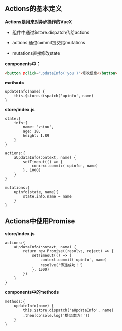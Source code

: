 ## Actions的基本定义

**Actions是用来对异步操作的VueX**

+ 组件中通过$store.dispatch传给actions

+ actions 通过commit提交给mutations
+ mutations直接修改state

**components中：**

```html
<button @click="updateInfo('you')">修改信息</button>
```

**methods**

```javascrip
updateInfo(name) {
	this.$store.dispatch('upinfo', name)
}
```

**store/index.js**

```javas
state:{
	info:{
		name: 'zhiou',
		age: 18,
		height: 1.89
	}
}
```

```javascrip
actions:{
	aUpdataInfo(context, name) {
		setTimeout(() => {
			context.commit('upinfo', name)
		}, 1000)
	}
}
```

```javascrip
mutations:{
	upinfo(state, name){
		state.info.name = name
	}
}
```

## Actions中使用Promise

**store/index.js**

```javascrip	
actions:{
	aUpdataInfo(context, name) {
		return new Promise((resolve, reject) => {
			setTimeout(() => {
				context.commit('upinfo', name)
				resolve('传递成功！')
			}, 1000)
		})
	}
}
```

**components中的methods**

```javas
methods:{
	updateInfo(name) {
		this.$store.dispatch('aUpdataInfo', name)
		.then(console.log('提交成功！'))
	}
}
```

